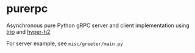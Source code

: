 # purerpc
Asynchronous pure Python gRPC server and client implementation using
[trio](https://github.com/python-trio/trio) and [hyper-h2](https://github.com/python-hyper/hyper-h2)

For server example, see `misc/greeter/main.py`